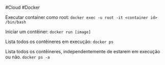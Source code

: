 #Cloud #Docker 

Executar container como root: 
`docker exec -u root -it <container id> /bin/bash`

Iniciar um contêiner:
`docker run [image]`

Lista todos os contêineres em execução:
`docker ps`

Lista todos os contêineres, independentemente de estarem em execução ou não.
`docker ps -a`



